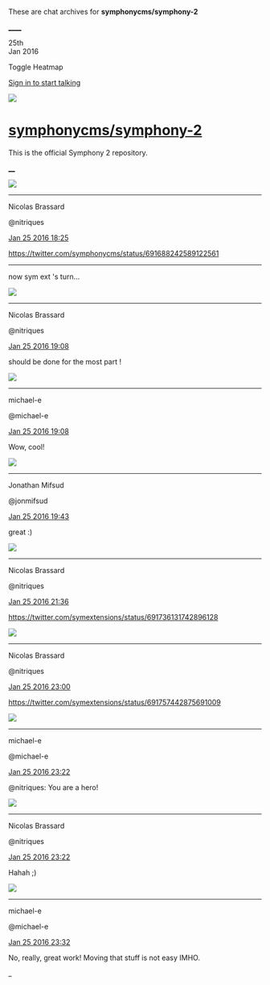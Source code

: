 These are chat archives for **symphonycms/symphony-2**

[__](/symphonycms/symphony-2/archives/2016/01/26)[__](/symphonycms/symphony-2/archives/2016/01/24)

25th  
Jan 2016

Toggle Heatmap

[Sign in to start talking](/login?action=login&button=archive-login)

![](https://avatars-02.gitter.im/group/iv/3/57542c45c43b8c601977197e?s=48)

#  [symphonycms/symphony-2](/symphonycms/symphony-2)

This is the official Symphony 2 repository.

[ __](/orgs/symphonycms/rooms "More symphonycms rooms")

![](https://avatars1.githubusercontent.com/u/771169?v=3&s=30)

____

Nicolas Brassard

@nitriques

[Jan 25 2016
18:25](https://gitter.im/symphonycms/symphony-2?at=56a66894aaae7a3a759303bf)

<https://twitter.com/symphonycms/status/691688242589122561>

____

now sym ext 's turn...

![](https://avatars1.githubusercontent.com/u/771169?v=3&s=30)

____

Nicolas Brassard

@nitriques

[Jan 25 2016
19:08](https://gitter.im/symphonycms/symphony-2?at=56a67298586242210adf7204)

should be done for the most part !

![](https://avatars2.githubusercontent.com/u/40072?v=3&s=30)

____

michael-e

@michael-e

[Jan 25 2016
19:08](https://gitter.im/symphonycms/symphony-2?at=56a672c3dc33b33c7547c978)

Wow, cool!

![](https://avatars1.githubusercontent.com/u/859775?v=3&s=30)

____

Jonathan Mifsud

@jonmifsud

[Jan 25 2016
19:43](https://gitter.im/symphonycms/symphony-2?at=56a67af3aaae7a3a75930812)

great :)

![](https://avatars1.githubusercontent.com/u/771169?v=3&s=30)

____

Nicolas Brassard

@nitriques

[Jan 25 2016
21:36](https://gitter.im/symphonycms/symphony-2?at=56a6956dc54bc2bf180bfa13)

<https://twitter.com/symextensions/status/691736131742896128>

![](https://avatars1.githubusercontent.com/u/771169?v=3&s=30)

____

Nicolas Brassard

@nitriques

[Jan 25 2016
23:00](https://gitter.im/symphonycms/symphony-2?at=56a6a915dc33b33c7547d631)

<https://twitter.com/symextensions/status/691757442875691009>

![](https://avatars2.githubusercontent.com/u/40072?v=3&s=30)

____

michael-e

@michael-e

[Jan 25 2016
23:22](https://gitter.im/symphonycms/symphony-2?at=56a6ae34aaae7a3a75931337)

@nitriques: You are a hero!

![](https://avatars1.githubusercontent.com/u/771169?v=3&s=30)

____

Nicolas Brassard

@nitriques

[Jan 25 2016
23:22](https://gitter.im/symphonycms/symphony-2?at=56a6ae3a586242210adf7f56)

Hahah ;)

![](https://avatars2.githubusercontent.com/u/40072?v=3&s=30)

____

michael-e

@michael-e

[Jan 25 2016
23:32](https://gitter.im/symphonycms/symphony-2?at=56a6b0896b6468374a0979e2)

No, really, great work! Moving that stuff is not easy IMHO.

_

